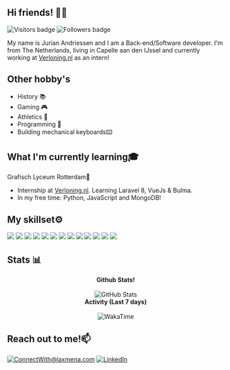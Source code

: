 ## **Hi friends!** 👋🤖

![Visitors badge](https://visitor-badge.laobi.icu/badge?page_id=Jurian-24.visitor-badge&left_text=Jurian-24%20Page%20Visitors)
![Followers badge](https://img.shields.io/github/followers/Jurian-24?label=Follow%20me%21&style=social)

My name is Jurian Andriessen and I am a Back-end/Software developer. I'm from The Netherlands, living in Capelle aan den IJssel and currently working at [Verloning.nl](https://verloning.nl)  as an intern!

## Other hobby's

* History 📚
* Gaming 🎮
* Athletics 🏃
* Programming 🧮
* Building mechanical keyboards⌨️

## What I'm currently learning🎓

Grafisch Lyceum Rotterdam🏫

* Internship at [Verloning.nl](https://verloning.nl). Learning Laravel 8, VueJs & Bulma.
* In my free time: Python, JavaScript and MongoDB!

## My skillset⚙️

![](https://img.shields.io/badge/Python-396BA2?style=for-the-badge&logo=Python&logoColor=white)
![](https://img.shields.io/badge/php-858EBB?style=for-the-badge&logo=php&logoColor=white)
![](https://img.shields.io/badge/JavaScript-EFD81D?style=for-the-badge&logo=javascript&logoColor=black)
![](https://img.shields.io/badge/Laravel-FFCCCB?style=for-the-badge&logo=Laravel&logoColor=red)
![](https://img.shields.io/badge/HTML-DD4B25?style=for-the-badge&logo=HTML5&logoColor=white)
![](https://img.shields.io/badge/SCSS-white?style=for-the-badge&logo=sass&logoColor=C66394)
![](https://img.shields.io/badge/bulma-white?style=for-the-badge&logo=bulma&logoColor=#)
![](https://img.shields.io/badge/node.js-313131?style=for-the-badge&logo=Node.Js&logoColor=#)
![](https://img.shields.io/badge/mysql-313131?style=for-the-badge&logo=MySQL&logoColor=orange)
![](https://img.shields.io/badge/Blender-white?style=for-the-badge&logo=Blender&logoColor=orange)
![](https://img.shields.io/badge/vue-313131?style=for-the-badge&logo=vue.js&logoColor=green)
![](https://img.shields.io/badge/Cs-white?style=for-the-badge&logo=csharp&logoColor=blue)
![](https://img.shields.io/badge/Xamarin-white?style=for-the-badge&logo=Xamarin&logoColor=008DD8)
## Stats 📊
 
<p align="center">
    <b>Github Stats!</b>
    <br/>
    <br/>
    <img src="https://github-readme-stats.vercel.app/api?username=jurian-24&count_private=true&show_icons=true&theme=dark" alt="GitHub Stats" />
    <br/>
    <b>Activity (Last 7 days)</b>
    <br/>
    <br/>
    <img src="https://github-readme-stats.vercel.app/api/wakatime?username=Jurian-24" alt="WakaTime" />
</p>

## Reach out to me!📫

<a href="mailto:jurian.andriessen@gmail.com">![ConnectWith@laxmena.com](https://img.shields.io/badge/Gmail-D14836?style=for-the-badge&logo=gmail&logoColor=white)</a> 
<a href="https://www.linkedin.com/in/jurian-andriessen-274295195/">
![LinkedIn](https://img.shields.io/badge/LinkedIn-0077B5?style=for-the-badge&logo=linkedin&logoColor=white)
</a>

